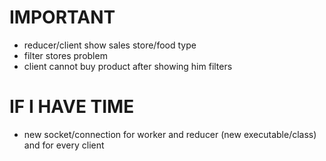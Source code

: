 # IMPORTANT
- reducer/client show sales store/food type
- filter stores problem
- client cannot buy product after showing him filters

# IF I HAVE TIME
- new socket/connection for worker and reducer (new executable/class) and for every client
